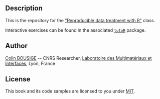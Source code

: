 ## Description

This is the repository for the ["Reproducible data treatment with R"](http://lmi.cnrs.fr/r/) class.

Interactive exercises can be found in the associated [`tutoR`](https://github.com/colinbousige/tutoR) package.

## Author

[Colin BOUSIGE](mailto:colin.bousige@cnrs.fr) -- CNRS Researcher, [Laboratoire des Multimatériaux et Interfaces](http://lmi.cnrs.fr/), Lyon, France

## License

This book and its code samples are licensed to you under [MIT](https://opensource.org/licenses/MIT).
